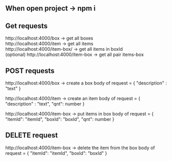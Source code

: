 ## When open project -> npm i

## Get requests

http://localhost:4000/box -> get all boxes <br>
http://localhost:4000/item -> get all items <br>
http://localhost:4000/item-box/<boxID> -> get all items in boxId <br>
(optional) http://localhost:4000/item-box -> get all pair items-box <br>

## POST requests

http://localhost:4000/box -> create a box
body of request =
{
  "description" : "text"
}

http://localhost:4000/item -> create an item
body of request =
{
  "description" : "text",
  "qnt": number
}

http://localhost:4000/item-box -> put items in box
body of request =
{
  "itemId": "itemId",
  "boxId": "boxId",
  "qnt": number
}

## DELETE request

http://localhost:4000/item-box -> delete the item from the box
body of request =
{
  "itemId": "itemId",
  "boxId": "boxId"
}

